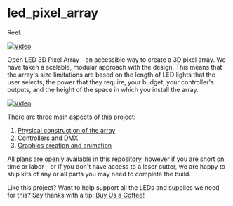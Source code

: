 # led_pixel_array

Reel:

[![Video](https://lh3.googleusercontent.com/pw/AP1GczMePpHNxaC65DAdghEDF-s4h9G1tV5pRHBBAXmmiWESrkQp6w9WsVxV2PpxtOvIkL-MlxjSv_IMMSKzYZKFyssS9OPL2YkIoY0fcW9GPA66AV1cwYzceesSw0oSEkdQw7FZcPkpY5S4fhFrBvmhXiShSQ=w1039-h739-s-no-gm?authuser=0)](https://vimeo.com/929206751)

Open LED 3D Pixel Array - an accessible way to create a 3D pixel array. We have taken a scalable, modular approach with the design. This means that the array's size limitations are based on the length of LED lights that the user selects, the power that they require, your budget, your controller's outputs, and the height of the space in which you install the array. 

[![Video](https://lh3.googleusercontent.com/pw/AP1GczN6TZwpuw43zXhntYMreh0XcYbknOz970ge7hZ0IHiM2u64mFnPFL1NeIAnnGTWjXDXNETMLhJ56Uum9wFvfWlFXcn0-CH1bBhb7bZwEYqIbcC2L-IiUGz9bC9xDrxweb3u8ahzEBfsAjagpWwestb8mA=w1900-h1063-s-no-gm?authuser=0)](https://vimeo.com/929125024)


There are three main aspects of this project:
1. [Physical construction of the array](https://github.com/IttyBittyArtist/led_pixel_array/wiki/LED-Array-Construction) 
2. [Controllers and DMX](https://github.com/IttyBittyArtist/led_pixel_array/wiki/Controlling-LEDs-with-DMX)
3. [Graphics creation and animation]()

All plans are openly available in this repository, however if you are short on time or labor - or if you don't have access to a laser cutter, we are happy to ship kits of any or all parts you may need to complete the build. 





Like this project? Want to help support all the LEDs and supplies we need for this?
Say thanks with a tip:
[Buy Us a Coffee!](https://www.buymeacoffee.com/lt92tjjk1x)
